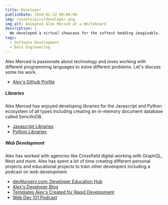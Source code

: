 ```yaml
---
title: Developer
publishDate: 2024-02-22 00:00:00
img: /assets/pics/developer.png
img_alt: Animated Alex Merced at a Whiteboard
description: |
  We developed a virtual showcase for the softest bedding imaginable.
tags:
  - Software Development
  - Data Engineering
---
```


Alex Merced is passionate about technology and loves working with different programming languages to solve different problems. Let's discuss some his work.

- [Alex's Github Profile](https://www.github.com/alexmercedcoder)

<h5>Libraries</h5>

Alex Merced has enjoyed developing libraries for the Javascript and Python ecosystem of all types including creating an in-memory document database called SencilloDB.

- [Javascript Libraries](https://www.npmjs.com/~alexmerced)
- [Python Libraries](https://pypi.org/user/alexmerced/)

<h5>Web Development</h5>

Alex has worked with agencies like Crossfield digital working with GraphQL, Next and more. Alex has spent a lot of time creating different personal projects and educational projects to train other developers including a podcast on web development.

- [devNursery.com: Developer Education Hub](https://main.devnursery.com/)
- [Alex's Developer Blog](https://tuts.alexmercedcoder.dev/)
- [Templates Alex's Created for Rapid Development](https://github.com/Alex-Merced-Templates)
- [Web Dev 101 Podcast]()
